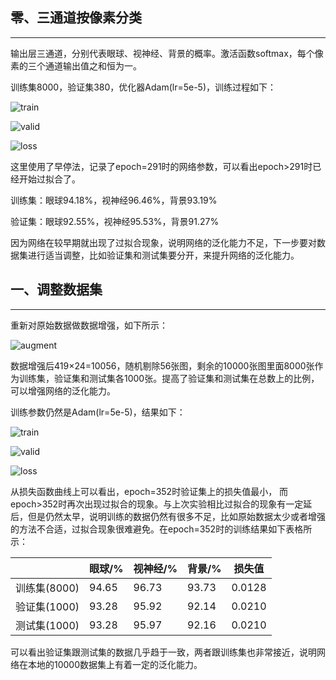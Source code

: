## 零、三通道按像素分类

------

输出层三通道，分别代表眼球、视神经、背景的概率。激活函数softmax，每个像素的三个通道输出值之和恒为一。

训练集8000，验证集380，优化器Adam(lr=5e-5)，训练过程如下：

![train](<https://raw.githubusercontent.com/taotie144/ImgStore/master/temp5/1.png>)

![valid](<https://raw.githubusercontent.com/taotie144/ImgStore/master/temp5/2.png>)

![loss](<https://raw.githubusercontent.com/taotie144/ImgStore/master/temp5/3.png>)

这里使用了早停法，记录了epoch=291时的网络参数，可以看出epoch>291时已经开始过拟合了。

训练集：眼球94.18%，视神经96.46%，背景93.19%

验证集：眼球92.55%，视神经95.53%，背景91.27%

因为网络在较早期就出现了过拟合现象，说明网络的泛化能力不足，下一步要对数据集进行适当调整，比如验证集和测试集要分开，来提升网络的泛化能力。

## 一、调整数据集

------

重新对原始数据做数据增强，如下所示：

![augment](<https://raw.githubusercontent.com/taotie144/ImgStore/master/temp5/4.png>)

数据增强后419×24=10056，随机剔除56张图，剩余的10000张图里面8000张作为训练集，验证集和测试集各1000张。提高了验证集和测试集在总数上的比例，可以增强网络的泛化能力。

训练参数仍然是Adam(lr=5e-5)，结果如下：

![train](https://raw.githubusercontent.com/taotie144/ImgStore/master/temp5/5.png)

![valid](https://raw.githubusercontent.com/taotie144/ImgStore/master/temp5/6.png)

![loss](https://raw.githubusercontent.com/taotie144/ImgStore/master/temp5/7.png)

从损失函数曲线上可以看出，epoch=352时验证集上的损失值最小， 而epoch>352时再次出现过拟合的现象。与上次实验相比过拟合的现象有一定延后，但是仍然太早，说明训练的数据仍然有很多不足，比如原始数据太少或者增强的方法不合适，过拟合现象很难避免。在epoch=352时的训练结果如下表格所示：

|              | 眼球/% | 视神经/% | 背景/% | 损失值 |
| ------------ | ------ | -------- | ------ | ------ |
| 训练集(8000) | 94.65  | 96.73    | 93.73  | 0.0128 |
| 验证集(1000) | 93.28  | 95.92    | 92.14  | 0.0210 |
| 测试集(1000) | 93.28  | 95.97    | 92.16  | 0.0210 |

可以看出验证集跟测试集的数据几乎趋于一致，两者跟训练集也非常接近，说明网络在本地的10000数据集上有着一定的泛化能力。
